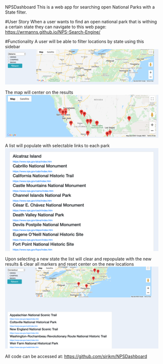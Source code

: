 NPSDashboard
This is a web app for searching open National Parks with a State filter.

#User Story When a user wants to find an open national park that is withing a certain state they can navigate to this web page: https://wrmanns.github.io/NPS-Search-Engine/

#Functionality A user will be able to filter locations by state using this sidebar 
![scrn-shot1](./assets/images/scrn-shot1.PNG)

The map will center on the results
![scrn-shot2](./assets/images/scrn-shot2.PNG)

A list will populate with selectable links to each park
![scrn-shot3](./assets/images/scrn-shot3.PNG)

Upon selecting a new state the list will clear and repopulate with the new results & clear all markers and reset center on the new locations
![scrn-shot4](./assets/images/scrn-shot4.PNG)

All code can be accessed at: https://github.com/sirjkm/NPSDashboard
